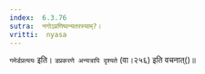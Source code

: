 ```yaml
---
index:  6.3.76
sutra:  नगोऽप्रणिष्वन्यतरस्याम्?।
vritti:  nyasa
---
```


`गमेर्डप्रत्ययः` इति। `डप्रकरणे अन्यत्रापि दृश्यते` (वा।२५६) इति वचनात्()॥
